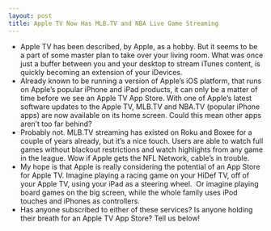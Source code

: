 ```yaml
---
layout: post
title: Apple TV Now Has MLB.TV and NBA Live Game Streaming
---
```

* Apple TV has been described, by Apple, as a hobby. But it seems to be a part of some master plan to take over your living room. What was once just a buffer between you and your desktop to stream iTunes content, is quickly becoming an extension of your iDevices.
* Already known to be running a version of Apple’s iOS platform, that runs on Apple’s popular iPhone and iPad products, it can only be a matter of time before we see an Apple TV App Store. With one of Apple’s latest software updates to the Apple TV, MLB.TV and NBA.TV (popular iPhone apps) are now available on its home screen. Could this mean other apps aren’t too far behind?
* Probably not. MLB.TV streaming has existed on Roku and Boxee for a couple of years already, but it’s a nice touch. Users are able to watch full games without blackout restrictions and watch highlights from any game in the league. Wow if Apple gets the NFL Network, cable’s in trouble.
* My hope is that Apple is really considering the potential of an App Store for Apple TV. Imagine playing a racing game on your HiDef TV, off of your Apple TV, using your iPad as a steering wheel.  Or imagine playing board games on the big screen, while the whole family uses iPod touches and iPhones as controllers.
* Has anyone subscribed to either of these services? Is anyone holding their breath for an Apple TV App Store? Tell us below!

